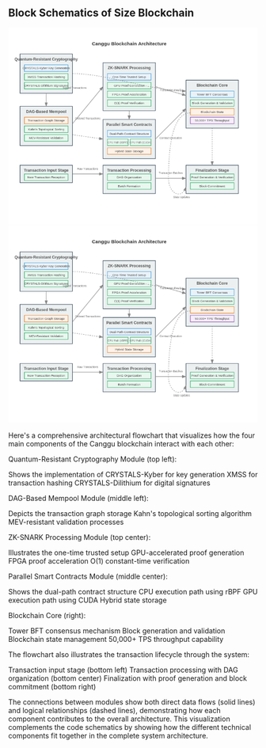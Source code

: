 ## Block Schematics of Size Blockchain

![Alt text](./canggu-architecture-flowchart.png)
<img src="./canggu-architecture-flowchart.png">

Here's a comprehensive architectural flowchart that visualizes how the four main components of the Canggu blockchain interact with each other:

Quantum-Resistant Cryptography Module (top left):

Shows the implementation of CRYSTALS-Kyber for key generation
XMSS for transaction hashing
CRYSTALS-Dilithium for digital signatures


DAG-Based Mempool Module (middle left):

Depicts the transaction graph storage
Kahn's topological sorting algorithm
MEV-resistant validation processes


ZK-SNARK Processing Module (top center):

Illustrates the one-time trusted setup
GPU-accelerated proof generation
FPGA proof acceleration
O(1) constant-time verification


Parallel Smart Contracts Module (middle center):

Shows the dual-path contract structure
CPU execution path using rBPF
GPU execution path using CUDA
Hybrid state storage


Blockchain Core (right):

Tower BFT consensus mechanism
Block generation and validation
Blockchain state management
50,000+ TPS throughput capability



The flowchart also illustrates the transaction lifecycle through the system:

Transaction input stage (bottom left)
Transaction processing with DAG organization (bottom center)
Finalization with proof generation and block commitment (bottom right)

The connections between modules show both direct data flows (solid lines) and logical relationships (dashed lines), demonstrating how each component contributes to the overall architecture.
This visualization complements the code schematics by showing how the different technical components fit together in the complete system architecture.
